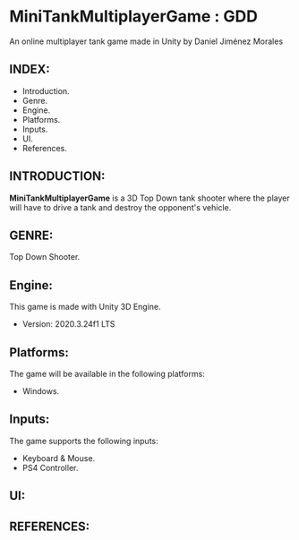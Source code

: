 # MiniTankMultiplayerGame : GDD
An online multiplayer tank game made in Unity by Daniel Jiménez Morales

## INDEX:
- Introduction.
- Genre.
- Engine.
- Platforms.
- Inputs.
- UI.
- References.

## INTRODUCTION:
__MiniTankMultiplayerGame__ is a 3D Top Down tank shooter where the player will have to drive a tank and destroy the opponent's vehicle.

## GENRE:
Top Down Shooter.

## Engine:
This game is made with Unity 3D Engine.
- Version: 2020.3.24f1 LTS

## Platforms:
The game will be available in the following platforms:
- Windows.

## Inputs:
The game supports the following inputs:
- Keyboard & Mouse.
- PS4 Controller.

## UI:

## REFERENCES:
